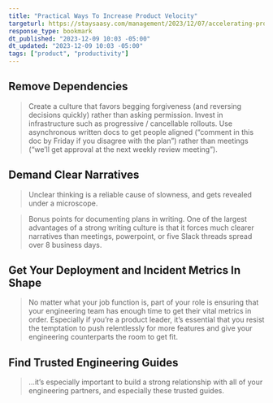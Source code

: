 ```yaml
---
title: "Practical Ways To Increase Product Velocity"
targeturl: https://staysaasy.com/management/2023/12/07/accelerating-product-velocity.html
response_type: bookmark
dt_published: "2023-12-09 10:03 -05:00"
dt_updated: "2023-12-09 10:03 -05:00"
tags: ["product", "productivity"]
---
```


## Remove Dependencies

> Create a culture that favors begging forgiveness (and reversing decisions quickly) rather than asking permission. Invest in infrastructure such as progressive / cancellable rollouts. Use asynchronous written docs to get people aligned (“comment in this doc by Friday if you disagree with the plan”) rather than meetings (“we’ll get approval at the next weekly review meeting”).

## Demand Clear Narratives

> Unclear thinking is a reliable cause of slowness, and gets revealed under a microscope.

> Bonus points for documenting plans in writing. One of the largest advantages of a strong writing culture is that it forces much clearer narratives than meetings, powerpoint, or five Slack threads spread over 8 business days.

## Get Your Deployment and Incident Metrics In Shape

> No matter what your job function is, part of your role is ensuring that your engineering team has enough time to get their vital metrics in order. Especially if you’re a product leader, it’s essential that you resist the temptation to push relentlessly for more features and give your engineering counterparts the room to get fit.

## Find Trusted Engineering Guides

> ...it’s especially important to build a strong relationship with all of your engineering partners, and especially these trusted guides.
